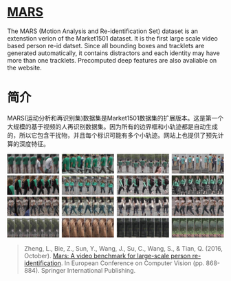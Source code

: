 # [MARS](http://www.liangzheng.com.cn/Project/project_mars.html)

The MARS (Motion Analysis and Re-identification Set) dataset is an extenstion verion of the Market1501 dataset. It is the first large scale video based person re-id datset. Since all bounding boxes and tracklets are generated automatically, it contains distractors and each identity may have more than one tracklets. Precomputed deep features are also avaliable on the website.

# 简介

MARS(运动分析和再识别集)数据集是Market1501数据集的扩展版本。这是第一个大规模的基于视频的人再识别数据集。因为所有的边界框和小轨迹都是自动生成的，所以它包含干扰物，并且每个标识可能有多个小轨迹。网站上也提供了预先计算的深度特征。

![img](imgs/eg_mars.jpg)

> Zheng, L., Bie, Z., Sun, Y., Wang, J., Su, C., Wang, S., & Tian, Q. (2016, October). [Mars: A video benchmark for large-scale person re-identification](https://link.springer.com/chapter/10.1007/978-3-319-46466-4_52). In European Conference on Computer Vision (pp. 868-884). Springer International Publishing.

